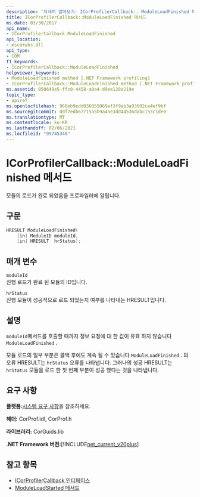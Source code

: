 ```yaml
---
description: '자세히 알아보기: ICorProfilerCallback:: ModuleLoadFinished 메서드'
title: ICorProfilerCallback::ModuleLoadFinished 메서드
ms.date: 03/30/2017
api_name:
- ICorProfilerCallback.ModuleLoadFinished
api_location:
- mscorwks.dll
api_type:
- COM
f1_keywords:
- ICorProfilerCallback::ModuleLoadFinished
helpviewer_keywords:
- ModuleLoadFinished method [.NET Framework profiling]
- ICorProfilerCallback::ModuleLoadFinished method [.NET Framework profiling]
ms.assetid: 050649e5-ffc0-4458-a0a4-d9ee128a219e
topic_type:
- apiref
ms.openlocfilehash: 960eb9edd036055069ef3f9ab3a93602ce4ef9bf
ms.sourcegitcommit: ddf7edb67715a5b9a45e3dd44536dabc153c1de0
ms.translationtype: MT
ms.contentlocale: ko-KR
ms.lasthandoff: 02/06/2021
ms.locfileid: "99745348"
---
```

# <a name="icorprofilercallbackmoduleloadfinished-method"></a>ICorProfilerCallback::ModuleLoadFinished 메서드

모듈의 로드가 완료 되었음을 프로파일러에 알립니다.  
  
## <a name="syntax"></a>구문  
  
```cpp  
HRESULT ModuleLoadFinished(  
    [in] ModuleID moduleId,  
    [in] HRESULT  hrStatus);  
```  
  
## <a name="parameters"></a>매개 변수  

 `moduleId`  
 진행 로드가 완료 된 모듈의 ID입니다.  
  
 `hrStatus`  
 진행 모듈이 성공적으로 로드 되었는지 여부를 나타내는 HRESULT입니다.  
  
## <a name="remarks"></a>설명  

 `moduleId`메서드를 호출할 때까지 정보 요청에 대 한 값이 유효 하지 않습니다 `ModuleLoadFinished` .  
  
 모듈 로드의 일부 부분은 콜백 후에도 계속 될 수 있습니다 `ModuleLoadFinished` . 의 오류 HRESULT는 `hrStatus` 오류를 나타냅니다. 그러나의 성공 HRESULT는 `hrStatus` 모듈을 로드 한 첫 번째 부분이 성공 했다는 것을 나타냅니다.  
  
## <a name="requirements"></a>요구 사항  

 **플랫폼:**[시스템 요구 사항](../../get-started/system-requirements.md)을 참조하세요.  
  
 **헤더:** CorProf.idl, CorProf.h  
  
 **라이브러리:** CorGuids.lib  
  
 **.NET Framework 버전:**[!INCLUDE[net_current_v20plus](../../../../includes/net-current-v20plus-md.md)]  
  
## <a name="see-also"></a>참고 항목

- [ICorProfilerCallback 인터페이스](icorprofilercallback-interface.md)
- [ModuleLoadStarted 메서드](icorprofilercallback-moduleloadstarted-method.md)
